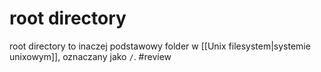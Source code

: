 # root directory
root directory to inaczej podstawowy folder w [[Unix filesystem|systemie unixowym]], oznaczany jako `/`.
#review